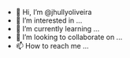 - 👋 Hi, I’m @jhullyoliveira
- 👀 I’m interested in ...
- 🌱 I’m currently learning ...
- 💞️ I’m looking to collaborate on ...
- 📫 How to reach me ...

<!---
jhullyoliveira/jhullyoliveira is a ✨ special ✨ repository because its `README.md` (this file) appears on your GitHub profile.
You can click the Preview link to take a look at your changes.


- 
